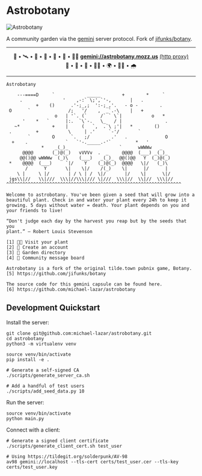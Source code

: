 # Astrobotany

![Astrobotany](https://github.com/michael-lazar/astrobotany/workflows/Astrobotany/badge.svg)

A community garden via the [gemini](https://gemini.circumlunar.space/) server protocol. Fork of [jifunks/botany](https://github.com/jifunks/botany).

---

<p align="center">
    🌱&nbsp;•&nbsp;🛰️&nbsp;•&nbsp;🌷&nbsp;•&nbsp;🐝&nbsp;•&nbsp;🚀&nbsp;•&nbsp;🌵&nbsp;•&nbsp;👩‍🚀
    <strong><a href="gemini://astrobotany.mozz.us">gemini://astrobotany.mozz.us</a></strong>
    <a href="https://portal.mozz.us/gemini/astrobotany.mozz.us/">(http&nbsp;proxy)</a>
    🥕&nbsp;•&nbsp;🔭&nbsp;•&nbsp;🌺&nbsp;•&nbsp;👩‍🔬&nbsp;•&nbsp;🌍&nbsp;•&nbsp;👨‍🌾&nbsp;•&nbsp;🌧️
</p>

---


```
Astrobotany

    ---====D     `            _____        +        *     `
     .               '    ,-:` \;',`'-,       |   .
           +    ()      .'-;_,;  ':-;_,'.   - o -        .
 O      `              /;   '/    ,  _`.-\    |   +
                  o   | '`. (`     /` ` \`|           o   *
      '    *   `      |:.  `\`-.   \_   / |                .
   ~*            +    |     (   `,  .`\ ;'|   *        ()
 .         +           \     | .'     `-'/       `
        `        O      `.   ;/        .'   .              O
  +    .              `   `'-._____.-'`         *   '
             *    _(_)_                   `      wWWWw   _
      @@@@       (_)@(_)   vVVVv  .  _     @@@@  (___) _(_)_
     @@()@@ wWWWw  (_)\    (___)   _(_)_  @@()@@   Y  (_)@(_)
 *    @@@@  (___)     `|/    Y    (_)@(_)  @@@@   \|/   (_)\
       /      Y       \|    \|/    /(_)    \|      |/      |
    \ |     \ |/       | / \ | /  \|/       |/    \|      \|/
 jgs\\|//   \\|///  \\\|//\\\|/// \|///  \\\|//  \\|//  \\\|//
^^^^^^^^^^^^^^^^^^^^^^^^^^^^^^^^^^^^^^^^^^^^^^^^^^^^^^^^^^^^^^^^^

Welcome to astrobotany. You've been given a seed that will grow into a
beautiful plant. Check in and water your plant every 24h to keep it
growing. 5 days without water = death. Your plant depends on you and
your friends to live!

“Don't judge each day by the harvest you reap but by the seeds that you
plant.” ― Robert Louis Stevenson

[1] 👩‍🌾 Visit your plant
[2] 🌱 Create an account
[3] 📒 Garden directory
[4] 📌 Community message board

Astrobotany is a fork of the original tilde.town pubnix game, Botany.
[5] https://github.com/jifunks/botany

The source code for this gemini capsule can be found here.
[6] https://github.com/michael-lazar/astrobotany
```

## Development Quickstart

Install the server:

```
git clone git@github.com:michael-lazar/astrobotany.git
cd astrobotany
python3 -m virtualenv venv

source venv/bin/activate
pip install -e .

# Generate a self-signed CA
./scripts/generate_server_ca.sh

# Add a handful of test users
./scripts/add_seed_data.py 10
```

Run the server:

```
source venv/bin/activate
python main.py
```

Connect with a client:

```
# Generate a signed client certificate
./scripts/generate_client_cert.sh test_user

# Using https://tildegit.org/solderpunk/AV-98
av98 gemini://localhost --tls-cert certs/test_user.cer --tls-key certs/test_user.key
```
